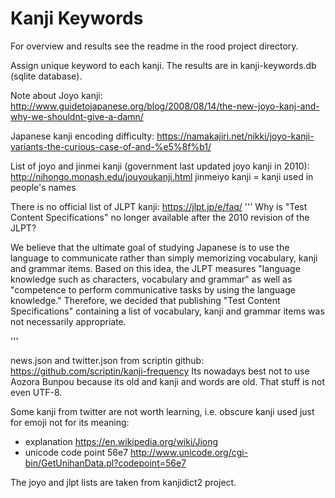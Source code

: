 # Kanji Keywords

For overview and results see the readme in the rood project directory.

Assign unique keyword to each kanji. The results are in kanji-keywords.db (sqlite database).


Note about Joyo kanji: http://www.guidetojapanese.org/blog/2008/08/14/the-new-joyo-kanj-and-why-we-shouldnt-give-a-damn/

Japanese kanji encoding difficulty: https://namakajiri.net/nikki/joyo-kanji-variants-the-curious-case-of-and-%e5%8f%b1/

List of joyo and jinmei kanji (government last updated joyo kanji in 2010): http://nihongo.monash.edu/jouyoukanji.html
jinmeiyo kanji = kanji used in people's names

There is no official list of JLPT kanji: https://jlpt.jp/e/faq/
'''
Why is "Test Content Specifications" no longer available after the 2010 revision of the JLPT?

We believe that the ultimate goal of studying Japanese is to use the language to communicate rather than simply memorizing vocabulary, kanji and grammar items. Based on this idea, the JLPT measures "language knowledge such as characters, vocabulary and grammar" as well as "competence to perform communicative tasks by using the language knowledge." Therefore, we decided that publishing "Test Content Specifications" containing a list of vocabulary, kanji and grammar items was not necessarily appropriate.

'''


news.json and twitter.json from scriptin github: https://github.com/scriptin/kanji-frequency
Its nowadays best not to use Aozora Bunpou because its old and kanji and words are old. That stuff is not even UTF-8.

Some kanji from twitter are not worth learning, i.e. obscure kanji used just for emoji not for its meaning:
- explanation https://en.wikipedia.org/wiki/Jiong
- unicode code point 56e7 http://www.unicode.org/cgi-bin/GetUnihanData.pl?codepoint=56e7

The joyo and jlpt lists are taken from kanjidict2 project.
